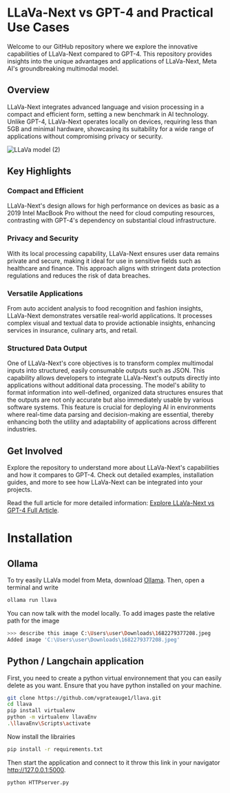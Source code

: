 # LLaVa-Next vs GPT-4 and Practical Use Cases

Welcome to our GitHub repository where we explore the innovative capabilities of LLaVa-Next compared to GPT-4. This repository provides insights into the unique advantages and applications of LLaVa-Next, Meta AI's groundbreaking multimodal model.

## Overview
LLaVa-Next integrates advanced language and vision processing in a compact and efficient form, setting a new benchmark in AI technology. Unlike GPT-4, LLaVa-Next operates locally on devices, requiring less than 5GB and minimal hardware, showcasing its suitability for a wide range of applications without compromising privacy or security.

![LLaVa model (2)](https://github.com/vgrateauge1/llava/assets/76152677/2f5a440f-71bd-4d66-9662-455e3c67ece9)


## Key Highlights

### Compact and Efficient
LLaVa-Next's design allows for high performance on devices as basic as a 2019 Intel MacBook Pro without the need for cloud computing resources, contrasting with GPT-4's dependency on substantial cloud infrastructure.

### Privacy and Security
With its local processing capability, LLaVa-Next ensures user data remains private and secure, making it ideal for use in sensitive fields such as healthcare and finance. This approach aligns with stringent data protection regulations and reduces the risk of data breaches.

### Versatile Applications
From auto accident analysis to food recognition and fashion insights, LLaVa-Next demonstrates versatile real-world applications. It processes complex visual and textual data to provide actionable insights, enhancing services in insurance, culinary arts, and retail.

### Structured Data Output
One of LLaVa-Next's core objectives is to transform complex multimodal inputs into structured, easily consumable outputs such as JSON. This capability allows developers to integrate LLaVa-Next's outputs directly into applications without additional data processing. The model's ability to format information into well-defined, organized data structures ensures that the outputs are not only accurate but also immediately usable by various software systems. This feature is crucial for deploying AI in environments where real-time data parsing and decision-making are essential, thereby enhancing both the utility and adaptability of applications across different industries.

## Get Involved
Explore the repository to understand more about LLaVa-Next's capabilities and how it compares to GPT-4. Check out detailed examples, installation guides, and more to see how LLaVa-Next can be integrated into your projects.

Read the full article for more detailed information: [Explore LLaVa-Next vs GPT-4 Full Article](https://medium.com/@valentin.grateau1309/llava-next-vs-gpt-4-and-some-wonderful-use-cases-83c3929bac0a).

# Installation
## Ollama
To try easily LLaVa model from Meta, download [Ollama](https://ollama.com). 
Then, open a terminal and write 
```bash
ollama run llava
```
You can now talk with the model locally. To add images paste the relative path for the image 
```bash
>>> describe this image C:\Users\user\Downloads\1682279377208.jpeg
Added image 'C:\Users\user\Downloads\1682279377208.jpeg'
```

## Python / Langchain application
First, you need to create a python virtual environnement that you can easily delete as you want. 
Ensure that you have python installed on your machine.
```bash
git clone https://github.com/vgrateauge1/llava.git
cd llava
pip install virtualenv
python -m virtualenv llavaEnv
.\llavaEnv\Scripts\activate
```

Now install the librairies
```bash
pip install -r requirements.txt
```

Then start the application and connect to it throw this link in your navigator http://127.0.0.1:5000.
```bash
python HTTPserver.py
```
